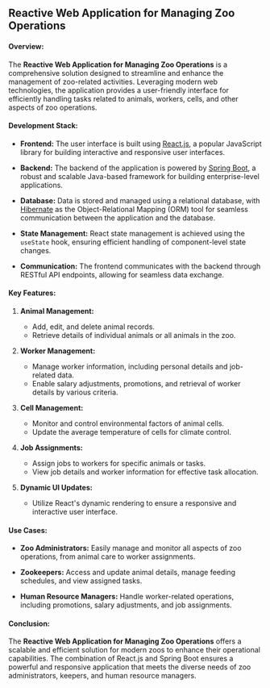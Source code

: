 ## Reactive Web Application for Managing Zoo Operations

#### Overview:

The **Reactive Web Application for Managing Zoo Operations** is a comprehensive solution designed to streamline and enhance the management of zoo-related activities. Leveraging modern web technologies, the application provides a user-friendly interface for efficiently handling tasks related to animals, workers, cells, and other aspects of zoo operations.

#### Development Stack:

- **Frontend:** The user interface is built using [React.js](https://reactjs.org/), a popular JavaScript library for building interactive and responsive user interfaces.

- **Backend:** The backend of the application is powered by [Spring Boot](https://spring.io/projects/spring-boot), a robust and scalable Java-based framework for building enterprise-level applications.

- **Database:** Data is stored and managed using a relational database, with [Hibernate](https://hibernate.org/) as the Object-Relational Mapping (ORM) tool for seamless communication between the application and the database.

- **State Management:** React state management is achieved using the `useState` hook, ensuring efficient handling of component-level state changes.

- **Communication:** The frontend communicates with the backend through RESTful API endpoints, allowing for seamless data exchange.

#### Key Features:

1. **Animal Management:**
   - Add, edit, and delete animal records.
   - Retrieve details of individual animals or all animals in the zoo.

2. **Worker Management:**
   - Manage worker information, including personal details and job-related data.
   - Enable salary adjustments, promotions, and retrieval of worker details by various criteria.

3. **Cell Management:**
   - Monitor and control environmental factors of animal cells.
   - Update the average temperature of cells for climate control.

4. **Job Assignments:**
   - Assign jobs to workers for specific animals or tasks.
   - View job details and worker information for effective task allocation.

5. **Dynamic UI Updates:**
   - Utilize React's dynamic rendering to ensure a responsive and interactive user interface.

#### Use Cases:

- **Zoo Administrators:** Easily manage and monitor all aspects of zoo operations, from animal care to worker assignments.

- **Zookeepers:** Access and update animal details, manage feeding schedules, and view assigned tasks.

- **Human Resource Managers:** Handle worker-related operations, including promotions, salary adjustments, and job assignments.

#### Conclusion:

The **Reactive Web Application for Managing Zoo Operations** offers a scalable and efficient solution for modern zoos to enhance their operational capabilities. The combination of React.js and Spring Boot ensures a powerful and responsive application that meets the diverse needs of zoo administrators, keepers, and human resource managers.
